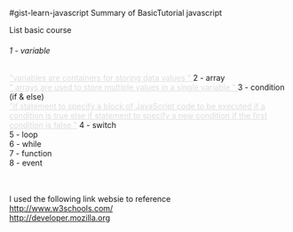 #gist-learn-javascript
Summary of BasicTutorial javascript

List basic course

<h6>1 - variable <br></h6>
<a href="" style="color:#ddd">"variables are containers for storing data values " </a>
</h6>2 - array <br></h6>
<a href="" style="color:#ddd">" arrays are used to store multiple values in a single variable " </a>
</h6>3 - condition (if & else) <br></h6>
<a href="" style="color:#ddd">"if statement to specify a block of JavaScript code to be executed if a 
condition is true else if statement to specify a new condition if the first condition is false "</a>
</h6>4 - switch <br></h6>
</h6>5 - loop <br></h6>
</h6>6 - while <br></h6>
</h6>7 - function <br></h6>
</h6>8 - event<br></h6>

<br><br>
I used the following link websie to reference<br> 
http://www.w3schools.com/ <br>
http://developer.mozilla.org<br>
